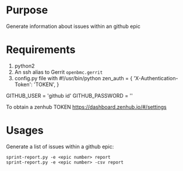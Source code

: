 # Purpose

Generate information about issues within an github epic

# Requirements

1. python2
2. An ssh alias to Gerrit `openbmc.gerrit`
3. config.py file with 
 #!/usr/bin/python
 zen_auth = {
    'X-Authentication-Token': 'TOKEN',
 }

 GITHUB_USER = 'github id'
 GITHUB_PASSWORD = '<password>'


To obtain a zenhub TOKEN
https://dashboard.zenhub.io/#/settings


# Usages

Generate a list of issues within a github epic:

```
sprint-report.py -e <epic number> report
sprint-report.py -e <epic number> -csv report
```



